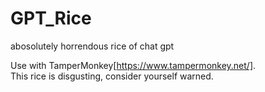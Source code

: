 # GPT_Rice
abosolutely horrendous rice of chat gpt

Use with TamperMonkey[https://www.tampermonkey.net/].  
This rice is disgusting, consider yourself warned.
